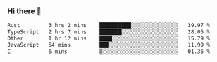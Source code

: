 ### Hi there 👋

<!--
**WShiBin/WShiBin** is a ✨ _special_ ✨ repository because its `README.md` (this file) appears on your GitHub profile.

Here are some ideas to get you started:

- 🔭 I’m currently working on ...
- 🌱 I’m currently learning ...
- 👯 I’m looking to collaborate on ...
- 🤔 I’m looking for help with ...
- 💬 Ask me about ...
- 📫 How to reach me: ...
- 😄 Pronouns: ...
- ⚡ Fun fact: ...
-->

<!--START_SECTION:waka-->

```txt
Rust         3 hrs 2 mins    ██████████░░░░░░░░░░░░░░░   39.97 %
TypeScript   2 hrs 7 mins    ███████░░░░░░░░░░░░░░░░░░   28.05 %
Other        1 hr 12 mins    ████░░░░░░░░░░░░░░░░░░░░░   15.79 %
JavaScript   54 mins         ███░░░░░░░░░░░░░░░░░░░░░░   11.99 %
C            6 mins          ▒░░░░░░░░░░░░░░░░░░░░░░░░   01.36 %
```

<!--END_SECTION:waka-->
